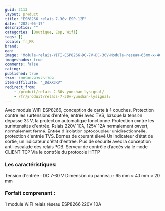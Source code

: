 ```yaml
---
guid: 2113
layout: product 
title: "ESP8266 relais 7-30v ESP-12F"
date: "2021-05-17"
description: ""
categories: [Boutique, Esp, Wifi]
tags: []
locale: fr_FR
brand:
ean: 
image: 'Module-relais-WIFI-ESP8266-DC-7V-DC-30V-Module-reseau-65mm-x-40mm-x-20mm.jpg'
imageshadow: true
comments: false
rating:  
published: true
item: 1005002939261789
item-affiliate: "_DdXXdRV"
redirect_from: 
    - /produit/relais-7-30v-yunshan-lysignal/
    - /fr/produit/relais-7-30v-yunshan-lysignal/
---
```


Avec module WiFi ESP8266, conception de carte à 4 couches. Protection contre les surtensions d'entrée, entrée avec TVS, lorsque la tension dépasse 33 V, la protection automatique fonctionne. Protection contre les surintensités d'entrée. Relais 220V 10A, 125V 12A normalement ouvert, normalement fermé. Entrée d'isolation optocoupleur unidirectionnelle, protection d'entrée TVS. Bornes de courant élevé Un indicateur d'état de sortie, un indicateur d'état d'entrée. Plus de sécurité avec la conception anti-escalade des relais PCB. Serveur de contrôle d'accès via le mode CLIENT TCP Via le contrôle du protocole HTTP

### Les caractéristiques:

Tension d'entrée : DC 7-30 V Dimension du panneau : 65 mm × 40 mm × 20 mm

### Forfait comprenant :

1 module WIFI relais réseau ESP8266 220V 10A